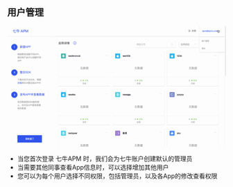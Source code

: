 ## 用户管理

![image](../_media/apm_users.gif)

- 当您首次登录 七牛APM 时，我们会为七牛账户创建默认的管理员
- 当需要其他同事查看App信息时，可以选择增加其他用户
- 您可以为每个用户选择不同权限，包括管理员，以及各App的修改查看权限